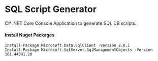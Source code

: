 ﻿# SQL Script Generator

C# .NET Core Console Application to generate SQL DB scripts.

#### Install Nuget Packages
```
Install-Package Microsoft.Data.SqlClient -Version 2.0.1
Install-Package Microsoft.SqlServer.SqlManagementObjects -Version 161.44091.28
```
